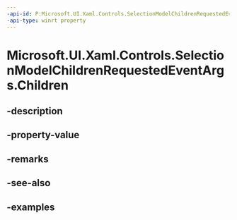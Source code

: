 ```yaml
---
-api-id: P:Microsoft.UI.Xaml.Controls.SelectionModelChildrenRequestedEventArgs.Children
-api-type: winrt property
---
```


<!-- Property syntax.
public object Children { get;  set; }
-->

# Microsoft.UI.Xaml.Controls.SelectionModelChildrenRequestedEventArgs.Children

## -description

## -property-value

## -remarks

## -see-also

## -examples

